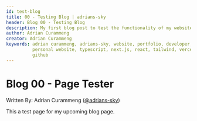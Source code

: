 ```yaml
---
id: test-blog
title: 00 - Testing Blog | adrians-sky
header: Blog 00 - Testing Blog
description: My first blog post to test the functionality of my website.
author: Adrian Curammeng
creator: Adrian Curammeng
keywords: adrian curammeng, adrians-sky, website, portfolio, developer, 
          personal website, typescript, next.js, react, tailwind, vercel, 
          github
---
```


# Blog 00 - Page Tester

Written By: Adrian Curammeng ([@adrians-sky](https://github.com))

This a test page for my upcoming blog page.
